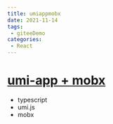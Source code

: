 ```yaml
---
title: umiappmobx
date: 2021-11-14
tags:
 - giteeDemo
categories:
 - React
---
```

# [umi-app + mobx](https://gitee.com/garvinew/umi-app)

+ typescript
+ umi.js
+ mobx

